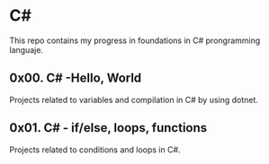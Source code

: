 # C#
This repo contains my progress in foundations in C# prongramming languaje.

## 0x00. C# -Hello, World
Projects related to variables and compilation in C# by using dotnet.

## 0x01. C# - if/else, loops, functions
Projects related to conditions and loops in C#.
